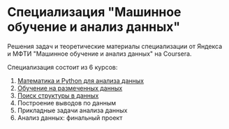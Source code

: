 # Специализация "Машинное обучение и анализ данных"

Решения задач и теоретические материалы специализации от Яндекса и МФТИ "Машинное обучение и анализ данных" на Coursera.

Специализация состоит из 6 курсов:

1. [Математика и Python для анализа данных](https://github.com/AlexG888/Specialization_from_MIPT_and_Yandex/tree/master/course_1)
2. [Обучение на размеченных данных](https://github.com/AlexG888/Specialization_from_MIPT_and_Yandex/tree/master/course_2)
3. [Поиск структуры в данных](https://github.com/AlexG888/Specialization_from_MIPT_and_Yandex/tree/master/course_3)
4. Построение выводов по данным
5. Прикладные задачи анализа данных
6. Анализ данных: финальный проект
